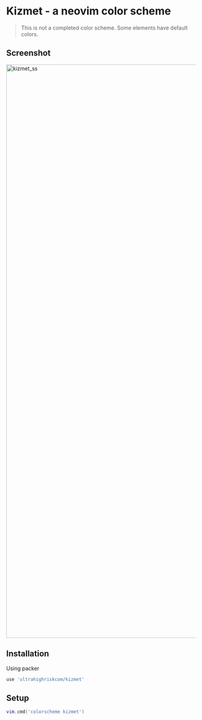 # Kizmet - a neovim color scheme

> This is not a completed color scheme. Some elements have default colors.

## Screenshot

<img width="1523" alt="kizmet_ss" src="https://github.com/user-attachments/assets/12f43b8f-2656-48b5-88c3-3ba37f81745e" />

## Installation

Using packer

```lua
use 'ultrahighriskcom/kizmet'
```

## Setup

```lua
vim.cmd('colorscheme kizmet')
```
